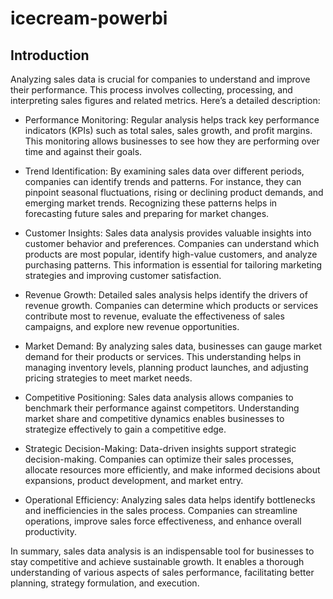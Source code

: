 # icecream-powerbi

## Introduction
Analyzing sales data is crucial for companies to understand and improve their performance. This process involves collecting, processing, and interpreting sales figures and related metrics. Here’s a detailed description:

* Performance Monitoring: Regular analysis helps track key performance indicators (KPIs) such as total sales, sales growth, and profit margins. This monitoring allows businesses to see how they are performing over time and against their goals.

* Trend Identification: By examining sales data over different periods, companies can identify trends and patterns. For instance, they can pinpoint seasonal fluctuations, rising or declining product demands, and emerging market trends. Recognizing these patterns helps in forecasting future sales and preparing for market changes.

* Customer Insights: Sales data analysis provides valuable insights into customer behavior and preferences. Companies can understand which products are most popular, identify high-value customers, and analyze purchasing patterns. This information is essential for tailoring marketing strategies and improving customer satisfaction.

* Revenue Growth: Detailed sales analysis helps identify the drivers of revenue growth. Companies can determine which products or services contribute most to revenue, evaluate the effectiveness of sales campaigns, and explore new revenue opportunities.

* Market Demand: By analyzing sales data, businesses can gauge market demand for their products or services. This understanding helps in managing inventory levels, planning product launches, and adjusting pricing strategies to meet market needs.

* Competitive Positioning: Sales data analysis allows companies to benchmark their performance against competitors. Understanding market share and competitive dynamics enables businesses to strategize effectively to gain a competitive edge.

* Strategic Decision-Making: Data-driven insights support strategic decision-making. Companies can optimize their sales processes, allocate resources more efficiently, and make informed decisions about expansions, product development, and market entry.

* Operational Efficiency: Analyzing sales data helps identify bottlenecks and inefficiencies in the sales process. Companies can streamline operations, improve sales force effectiveness, and enhance overall productivity.

In summary, sales data analysis is an indispensable tool for businesses to stay competitive and achieve sustainable growth. It enables a thorough understanding of various aspects of sales performance, facilitating better planning, strategy formulation, and execution.